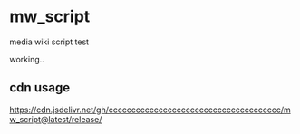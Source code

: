 # mw_script
media wiki script test

working..


## cdn usage

https://cdn.jsdelivr.net/gh/cccccccccccccccccccccccccccccccccccccc/mw_script@latest/release/
